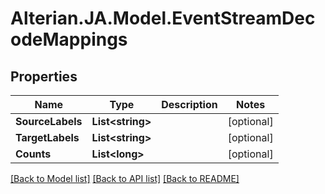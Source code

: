 # Alterian.JA.Model.EventStreamDecodeMappings

## Properties

Name | Type | Description | Notes
------------ | ------------- | ------------- | -------------
**SourceLabels** | **List&lt;string&gt;** |  | [optional] 
**TargetLabels** | **List&lt;string&gt;** |  | [optional] 
**Counts** | **List&lt;long&gt;** |  | [optional] 

[[Back to Model list]](../README.md#documentation-for-models) [[Back to API list]](../README.md#documentation-for-api-endpoints) [[Back to README]](../README.md)


